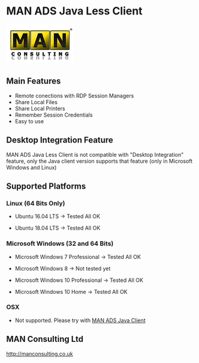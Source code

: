 # MAN ADS Java Less Client

![Man Consulting Logo](https://github.com/bacgroup/man_ovd_client/raw/develop/manconsultinglogo.png)

## Main Features

* Remote conections with RDP Session Managers
* Share Local Files
* Share Local Printers
* Remember Session Credentials
* Easy to use

## Desktop Integration Feature

MAN ADS Java Less Client is not compatible with "Desktop Integration" feature, only the Java client version supports that feature (only in Microsoft Windows and Linux)

## Supported Platforms

### Linux (64 Bits Only)

* Ubuntu 16.04 LTS -> Tested All OK

* Ubuntu 18.04 LTS -> Tested All OK

### Microsoft Windows (32 and 64 Bits)

* Microsoft Windows 7 Professional  -> Tested All OK

* Microsoft Windows 8 -> Not tested yet

* Microsoft Windows 10 Professional -> Tested All OK

* Microsoft Windows 10 Home -> Tested All OK

### OSX

* Not supported. Please try with [MAN ADS Java Client](https://github.com/bacgroup/man_ovd_client)

## MAN Consulting Ltd

http://manconsulting.co.uk
